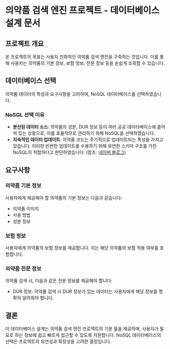 # 의약품 검색 엔진 프로젝트 - 데이터베이스 설계 문서

## 프로젝트 개요

본 프로젝트의 목표는 사용자 친화적인 의약품 검색 엔진을 구축하는 것입니다. 이를 통해 사용자는 의약품의 기본 정보, 보험 정보, 전문 정보 등을 손쉽게 조회할 수 있습니다.

## 데이터베이스 선택

의약품 데이터의 특성과 요구사항을 고려하여, NoSQL 데이터베이스를 선택하였습니다.

### NoSQL 선택 이유

- **분산된 데이터 소스**: 의약품의 성분, DUR 정보 등이 여러 공공 데이터베이스에 흩어져 있는 상황으로, 이를 효율적으로 관리하기 위해 NoSQL을 선택하였습니다.
- **지속적인 데이터 업데이트**: 의약품 코드는 주기적으로 업데이트되는 특성을 가지고 있습니다. 이러한 빈번한 업데이트를 수용하기 위해 유연한 스키마 구조를 가진 NoSQL이 적합하다고 판단하였습니다. (참조: [네이버 블로그](https://blog.naver.com/onesglobal/222217860773))

## 요구사항

### 의약품 기본 정보

사용자에게 제공해야 할 의약품의 기본 정보는 다음과 같습니다:

- 의약품 이미지
- 사용 방법
- 성분 정보

### 보험 정보

사용자에게 의약품의 보험 정보를 제공합니다. 이는 해당 의약품의 보험 적용 여부를 포함합니다.

### 의약품 전문 정보

의약품 검색 시, 다음과 같은 전문 정보를 제공해야 합니다:

- DUR 정보: 의약품 검색 시 DUR 정보가 있는 데이터는 사용자에게 해당 정보를 명확히 알려줘야 합니다.

## 결론

이 데이터베이스 설계는 의약품 검색 엔진 프로젝트의 기본 틀을 제공하며, 사용자가 필요로 하는 정보에 쉽고 빠르게 접근할 수 있도록 지원합니다. NoSQL 데이터베이스의 선택은 프로젝트의 유연성과 확장성을 고려한 결정입니다.

